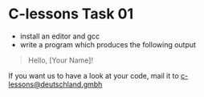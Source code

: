 # C-lessons Task 01

* install an editor and gcc
* write a program which produces the following output

> Hello, [Your Name]!

If you want us to have a look at your code, mail it to [c-lessons@deutschland.gmbh](mailto:c-lessons@deutschland.gmbh)
